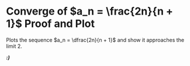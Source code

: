 # **Converge of $a_n = \frac{2n}{n + 1}$ Proof and Plot**

Plots the sequence $a_n = \dfrac{2n}{n + 1}$ and show it approaches the limit $2$.

***:)***